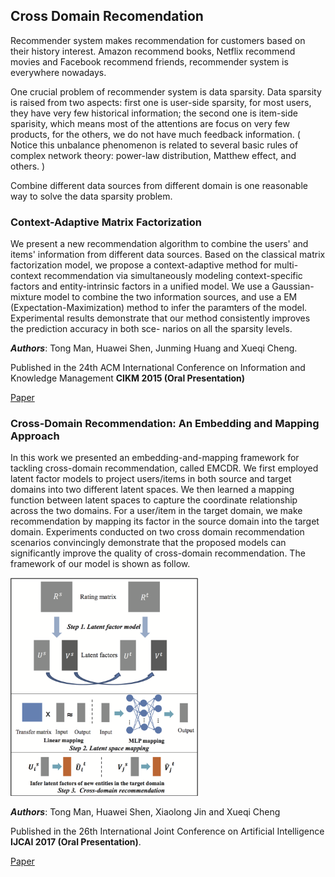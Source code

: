 ## Cross Domain Recomendation

Recommender system makes recommendation for customers based on their history interest. 
Amazon recommend books, Netflix recommend movies and Facebook recommend friends, recommender system is everywhere nowadays. 

One crucial problem of recommender system is data sparsity. 
Data sparsity is raised from two aspects: first one is user-side sparsity, for most users, they have very few historical information; the second one is item-side sparisity, which means most of the attentions are focus on very few products, for the others, we do not have much feedback information.
( Notice this unbalance phenomenon is related to several basic rules of complex network theory: power-law distribution, Matthew effect, and others. ) 

Combine different data sources from different domain is one reasonable way to solve the data sparsity problem.


### Context-Adaptive Matrix Factorization

We present a new recommendation algorithm to combine the users' and items' information from different data sources. 
Based on the classical matrix factorization model, we propose a context-adaptive method for multi-context recommendation via simultaneously modeling context-specific factors and entity-intrinsic factors in a unified model.
We use a Gaussian-mixture model to combine the two information sources, and use a EM (Expectation-Maximization) method to infer the paramters of the model.
Experimental results demonstrate that our method consistently improves the prediction accuracy in both sce- narios on all the sparsity levels.

**_Authors_**: Tong Man, Huawei Shen, Junming Huang and Xueqi Cheng.

Published in the 24th ACM International Conference on Information and Knowledge Management **CIKM 2015 (Oral Presentation)**

[Paper](/papers/CIKM_2015.pdf)


### Cross-Domain Recommendation: An Embedding and Mapping Approach

In this work we presented an embedding-and-mapping framework for tackling cross-domain recommendation, called EMCDR. 
We first employed latent factor models to project users/items in both source and target domains into two different latent spaces. 
We then learned a mapping function between latent spaces to capture the coordinate relationship across the two domains. 
For a user/item in the target domain, we make recommendation by mapping its factor in the source domain into the target domain. 
Experiments conducted on two cross domain recommendation scenarios convincingly demonstrate that the proposed models can significantly improve the quality of cross-domain recommendation.
The framework of our model is shown as follow. 

<img src="images/CDCS.png" alt="CDCS" style="width: 300px;"/>

**_Authors_**: Tong Man, Huawei Shen, Xiaolong Jin and Xueqi Cheng

Published in the 26th International Joint Conference on Artificial Intelligence **IJCAI 2017 (Oral Presentation)**.

[Paper](/papers/IJCAI_2017.pdf)


